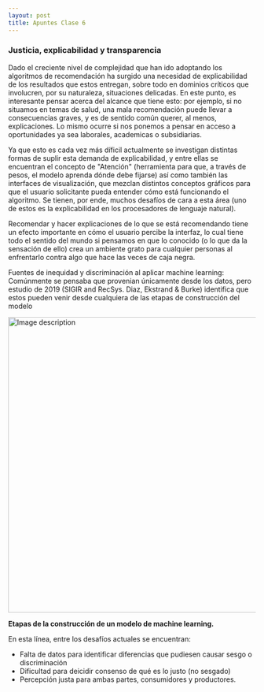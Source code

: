 ```yaml
---
layout: post
title: Apuntes Clase 6
---
```


### Justicia, explicabilidad y transparencia

Dado el creciente nivel de complejidad que han ido adoptando los algoritmos de recomendación ha surgido una necesidad de explicabilidad de los resultados que estos entregan, sobre todo en dominios críticos que involucren, por su naturaleza, situaciones delicadas. En este punto, es interesante pensar acerca del alcance que tiene esto: por ejemplo, si no situamos en temas de salud, una mala recomendación puede llevar a consecuencias graves, y es de sentido común querer, al menos, explicaciones. Lo mismo ocurre si nos ponemos a pensar en acceso a oportunidades ya sea laborales, academicas o subsidiarias.

Ya que esto es cada vez más díficil actualmente se investigan distintas formas de suplir esta demanda de explicabilidad, y entre ellas se encuentran el concepto de "Atención" (herramienta para que, a través de pesos, el modelo aprenda dónde debe fijarse) así como también las interfaces de visualización, que mezclan distintos conceptos gráficos para que el usuario solicitante pueda entender cómo está funcionando el algoritmo. Se tienen, por ende, muchos desafíos de cara a esta área (uno de estos es la explicabilidad en los procesadores de lenguaje natural).


Recomendar y hacer explicaciones de lo que se está recomendando tiene un efecto importante en cómo el usuario percibe la interfaz, lo cual tiene todo el sentido del mundo si pensamos en que lo conocido (o lo que da la sensación de ello) crea un ambiente grato para cualquier personas al enfrentarlo contra algo que hace las veces de caja negra.

Fuentes de inequidad y discriminación al aplicar machine learning: Comúnmente se pensaba que provenian únicamente desde los datos, pero estudio de 2019 (SIGIR and RecSys. Diaz, Ekstrand & Burke) identifica que estos pueden venir desde cualquiera de las etapas de construcción del modelo


<img alt="Image description" src="https://user-images.githubusercontent.com/63074428/206024257-3370baac-ba07-490d-8931-4fafe107f20a.png" title="Etapas de construcción de modelo" width="600" />

**Etapas de la construcción de un modelo de machine learning.**


En esta línea, entre los desafíos actuales se encuentran:
- Falta de datos para identificar diferencias que pudiesen causar sesgo o discriminación
- Dificultad para deicidir consenso de qué es lo justo (no sesgado)
- Percepción justa para ambas partes, consumidores y productores.

